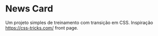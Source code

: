 # News Card
 Um projeto simples de treinamento com transição em CSS. Inspiração  https://css-tricks.com/ front page.
